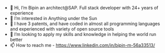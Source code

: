 - 👋 Hi, I’m Bipin an architect@SAP. Full stack developer with 24+ years of experience
- 👀 I’m interested in Anything under the Sun
- 🌱 I have 3 patents, and have coded in almost all programming languages and experienced with variety of open source tools
- 💞️ I’m looking to apply my skills and knowledge in helping the world run better
- 📫 How to reach me - https://www.linkedin.com/in/bipin-m-56a33513/

<!---
bipinm/bipinm is a ✨ special ✨ repository because its `README.md` (this file) appears on your GitHub profile.
You can click the Preview link to take a look at your changes.
--->
